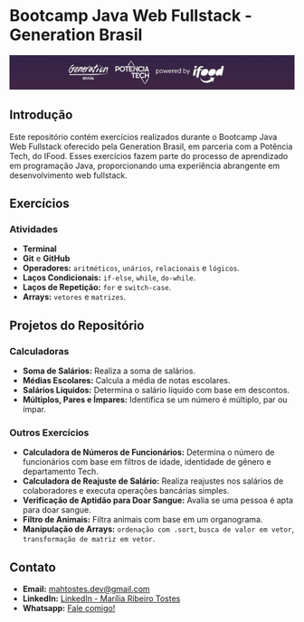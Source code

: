 # Bootcamp Java Web Fullstack - Generation Brasil

![generation-ifood.png](./src/images/generation-ifood.png)

## Introdução

Este repositório contém exercícios realizados durante o Bootcamp Java Web Fullstack oferecido pela Generation Brasil, em parceria com a Potência Tech, do IFood.
Esses exercícios fazem parte do processo de aprendizado em programação Java, proporcionando uma experiência abrangente em desenvolvimento web fullstack.

## Exercícios

### Atividades

- **Terminal**
- **Git** e **GitHub**
- **Operadores:** `aritméticos`, `unários`, `relacionais` e `lógicos`.
- **Laços Condicionais:** `if-else`, `while`, `do-while`.
- **Laços de Repetição:** `for` e `switch-case`.
- **Arrays:** `vetores` e `matrizes`.

## Projetos do Repositório

### Calculadoras

- **Soma de Salários:** Realiza a soma de salários.
- **Médias Escolares:** Calcula a média de notas escolares.
- **Salários Líquidos:** Determina o salário líquido com base em descontos.
- **Múltiplos, Pares e Ímpares:** Identifica se um número é múltiplo, par ou ímpar.

### Outros Exercícios

- **Calculadora de Números de Funcionários:** Determina o número de funcionários com base em filtros de idade, identidade de gênero e departamento Tech.
- **Calculadora de Reajuste de Salário:** Realiza reajustes nos salários de colaboradores e executa operações bancárias simples.
- **Verificação de Aptidão para Doar Sangue:** Avalia se uma pessoa é apta para doar sangue.
- **Filtro de Animais:** Filtra animais com base em um organograma.
- **Manipulação de Arrays:** `ordenação com .sort`, `busca de valor em vetor`, `transformação de matriz em vetor`.

## Contato

- **Email:** mahtostes.dev@gmail.com
- **LinkedIn:** [LinkedIn - Marília Ribeiro Tostes](https://www.linkedin.com/in/marilia-ribeiro-tostes/)
- **Whatsapp:** [Fale comigo!](https://wa.me/5567981443147)
